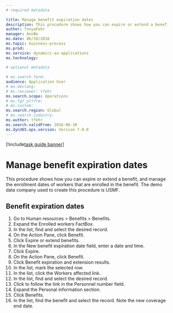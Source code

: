```yaml
--- 
# required metadata 
 
title: Manage benefit expiration dates
description: This procedure shows how you can expire or extend a benefit, and manage the enrollment dates of workers that are enrolled in the benefit. 
author: TonyaFehr 
manager: AnnBe 
ms.date: 06/10/2016
ms.topic: business-process 
ms.prod:  
ms.service: dynamics-ax-applications 
ms.technology:  
 
# optional metadata 
 
# ms.search.form:   
audience: Application User 
# ms.devlang:  
# ms.reviewer: tfehr 
ms.search.scope: Operations 
# ms.tgt_pltfrm:  
# ms.custom:  
ms.search.region: Global
# ms.search.industry: 
ms.author: tfehr 
ms.search.validFrom: 2016-06-30 
ms.dyn365.ops.version: Version 7.0.0 
---
```


[!include[task guide banner](../../includes/task-guide-banner.md)]

# Manage benefit expiration dates

This procedure shows how you can expire or extend a benefit, and manage the enrollment dates of workers that are enrolled in the benefit. The demo data company used to create this procedure is USMF.


## Benefit expiration dates
1. Go to Human resources > Benefits > Benefits.
2. Expand the Enrolled workers FactBox.
3. In the list, find and select the desired record.
4. On the Action Pane, click Benefit.
5. Click Expire or extend benefits.
6. In the New benefit expiration date field, enter a date and time.
7. Click Expire.
8. On the Action Pane, click Benefit.
9. Click Benefit expiration and extension results.
10. In the list, mark the selected row.
11. In the list, click the Workers affected link.
12. In the list, find and select the desired record.
13. Click to follow the link in the Personnel number field.
14. Expand the Personal information section.
15. Click Benefits.
16. In the list, find the benefit and select the record. Note the new coverage end date.


